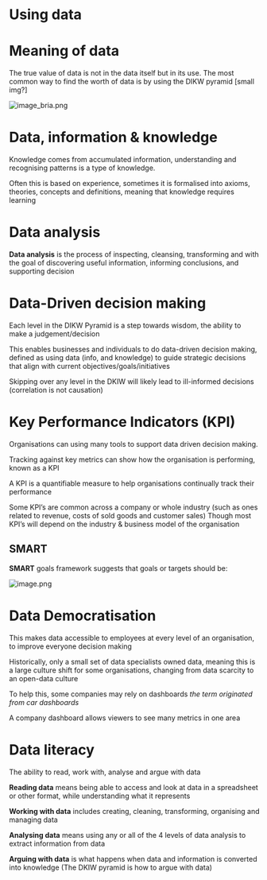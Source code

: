 # Using data

# Meaning of data

The true value of data is not in the data itself but in its use. The most common way to find the worth of data is by using the DIKW pyramid [small img?]

![image_bria.png](Using%20data%2013653012912780659f07da6afbbb47c4/image_bria.png)

# Data, information & knowledge

Knowledge comes from accumulated information, understanding and recognising patterns is a type of knowledge.

Often this is based on experience, sometimes it is formalised into axioms, theories, concepts and definitions, meaning that knowledge requires learning

# Data analysis

**Data analysis** is the process of inspecting, cleansing, transforming and  with the goal of discovering useful information, informing conclusions, and supporting decision

# Data-Driven decision making

Each level in the DIKW Pyramid is a step towards wisdom, the ability to make a judgement/decision

This enables businesses and individuals to do data-driven decision making, defined as using data (info, and knowledge) to guide strategic decisions that align with current objectives/goals/initiatives

Skipping over any level in the DKIW will likely lead to ill-informed decisions (correlation is not causation)

# Key Performance Indicators (KPI)

Organisations can using many tools to support data driven decision making. 

Tracking against key metrics can show how the organisation is performing, known as a KPI

A KPI is a quantifiable measure to help organisations continually track their performance

Some KPI’s are common across a company or whole industry (such as ones related to revenue, costs of sold goods and customer sales) Though most KPI’s will depend on the industry & business model of the organisation

## SMART

**SMART** goals framework suggests that goals or targets should be:

![image.png](Using%20data%2013653012912780659f07da6afbbb47c4/image.png)

# Data Democratisation

This makes data accessible to employees at every level of an organisation, to improve everyone decision making

Historically, only a small set of data specialists owned data, meaning this is a large culture shift for some organisations, changing from data scarcity to an open-data culture

To help this, some companies may rely on dashboards *the term originated from car dashboards*

A company dashboard allows viewers to see many metrics in one area

# Data literacy

The ability to read, work with, analyse and argue with data

**Reading data** means being able to access and look at data in a spreadsheet or other format, while understanding what it represents

**Working with data** includes creating, cleaning, transforming, organising and managing data

**Analysing data** means using any or all of the 4 levels of data analysis to extract information from data

**Arguing with data** is what happens when data and information is converted into knowledge (The DKIW pyramid is how to argue with data)